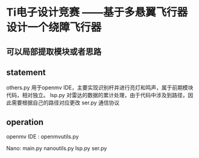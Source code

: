 # Ti电子设计竞赛 ——基于多悬翼飞行器设计一个绕障飞行器
## 可以局部提取模块或者思路

## statement
others.py 用于openmv IDE，主要实现识别杆并进行亮灯和鸣声，属于前期模块代码，相对独立。
lsp.py       对雷达的数据的累计处理，由于代码中涉及到路径，因此需要根据自己的路径对应更改
ser.py      通信协议

## operation
openmv IDE :
openmvutils.py

Nano:
main.py
nanoutils.py
lsp.py
ser.py
